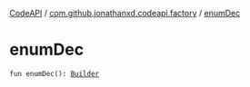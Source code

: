 [CodeAPI](../index.md) / [com.github.jonathanxd.codeapi.factory](index.md) / [enumDec](.)

# enumDec

`fun enumDec(): `[`Builder`](../com.github.jonathanxd.codeapi.base/-enum-declaration/-builder/index.md)